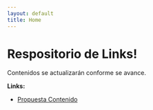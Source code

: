 ```yaml
---
layout: default
title: Home
---
```

<h1>Respositorio de Links!</h1>
Contenidos se actualizarán conforme se avance.

**Links:** 
- [Propuesta Contenido](https://mestepario.github.io/proyectos)
